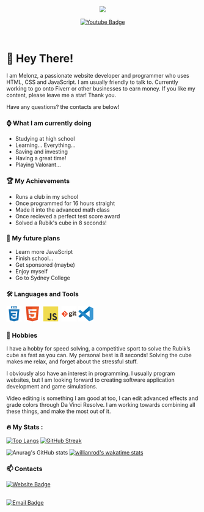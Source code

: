 <p align="center">
  <img height="300" object-fit="cover" src="https://user-images.githubusercontent.com/100125080/155830273-ce197336-3a81-4f0f-80e1-b84895cfde37.png">
</p>
<div id="badges">
  <div id="badges">
  <p align="center">
    <a href="https://www.youtube.com/channel/UCKPut_fp7h4snzP0eUEiFjw">
      <img src="https://img.shields.io/badge/YouTube-red?style=for-the-badge&logo=youtube&logoColor=white" alt="Youtube Badge"/>
    </a>
  </p>
</div>
  <p align="center">
  <img src="https://komarev.com/ghpvc/?username=oMelonz&style=flat-square&color=blue" alt=""/>
  </p>
  
# 👋 Hey There!

I am Melonz, a passionate website developer and programmer who uses HTML, CSS and JavaScript. I am usually friendly to talk to. Currently working to go onto Fiverr or other businesses to earn money. If you like my content, please leave me a star! Thank you. 

Have any questions? the contacts are below!
  
### ⌚ What I am currently doing

- Studying at high school
- Learning... Everything...
- Saving and investing
- Having a great time!
- Playing Valorant...
  
### 🏆 My Achievements

- Runs a club in my school
- Once programmed for 16 hours straight
- Made it into the advanced math class
- Once recieved a perfect test score award
- Solved a Rubik's cube in 8 seconds!
  
### 🔂 My future plans
  
- Learn more JavaScript
- Finish school...
- Get sponsored (maybe)
- Enjoy myself
- Go to Sydney College
 
### :hammer_and_wrench: Languages and Tools
<div>
  <img src="https://github.com/devicons/devicon/blob/master/icons/css3/css3-plain-wordmark.svg"  title="CSS3" alt="CSS" width="40" height="40"/>&nbsp;
  <img src="https://github.com/devicons/devicon/blob/master/icons/html5/html5-original.svg" title="HTML5" alt="HTML" width="40" height="40"/>&nbsp;
  <img src="https://github.com/devicons/devicon/blob/master/icons/javascript/javascript-original.svg" title="JavaScript" alt="JavaScript" width="40" height="40"/>&nbsp;
  <img src="https://github.com/devicons/devicon/blob/master/icons/git/git-original-wordmark.svg" title="Git" **alt="Git" width="40" height="40"/>
  <img src="https://github.com/devicons/devicon/blob/master/icons/vscode/vscode-original.svg" title="VsCode" **alt="VsCode" width="40" height="40"/>


### 🌱 Hobbies

I have a hobby for speed solving, a competitive sport to solve the Rubik’s cube as fast as you can. My personal best is 8 seconds! Solving the cube makes me relax, and forget about the stressful stuff.

I obviously also have an interest in programming. I usually program websites, but I am looking forward to creating software application development and game simulations.

Video editing is something I am good at too, I can edit advanced effects and grade colors through Da Vinci Resolve. I am working towards combining all these things, and make the most out of it.

### :fire: My Stats :
[![Top Langs](https://github-readme-stats.vercel.app/api/top-langs/?username=anuraghazra&theme=tokyonight)](https://github.com/anuraghazra/github-readme-stats) [![GitHub Streak](http://github-readme-streak-stats.herokuapp.com?user=oMelonz&theme=tokyonight)](https://git.io/streak-stats)

![Anurag's GitHub stats](https://github-readme-stats.vercel.app/api?username=oMelonz&show_icons=true&theme=tokyonight) [![willianrod's wakatime stats](https://github-readme-stats.vercel.app/api/wakatime?username=Melonz&theme=tokyonight)](https://github.com/anuraghazra/github-readme-stats)
  
### 📫 Contacts
  
<a href="https://melonzport.netlify.app/">
<img src="https://img.shields.io/badge/Website-Click me-orange" alt="Website Badge"/>

<br><a href="https://mail.google.com/mail/u/0/#inbox?compose=new">
<img src="https://img.shields.io/badge/Email-Contact Me-red" alt="Email Badge"/>
